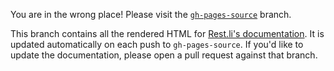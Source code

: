 You are in the wrong place! Please visit the [`gh-pages-source`](https://github.com/linkedin/rest.li/tree/gh-pages-source) branch.

This branch contains all the rendered HTML for [Rest.li's documentation](https://rest.li).
It is updated automatically on each push to `gh-pages-source`. If you'd like to update the
documentation, please open a pull request against that branch.

